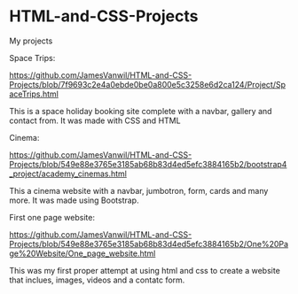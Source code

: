 # HTML-and-CSS-Projects

My projects

Space Trips:

https://github.com/JamesVanwil/HTML-and-CSS-Projects/blob/7f9693c2e4a0ebde0be0a800e5c3258e6d2ca124/Project/SpaceTrips.html 

This is a space holiday booking site complete with a navbar, gallery and contact from. It was made with CSS and HTML

Cinema:

https://github.com/JamesVanwil/HTML-and-CSS-Projects/blob/549e88e3765e3185ab68b83d4ed5efc3884165b2/bootstrap4_project/academy_cinemas.html

This a cinema website with a navbar, jumbotron, form, cards and many more. It was made using Bootstrap.

First one page website:

https://github.com/JamesVanwil/HTML-and-CSS-Projects/blob/549e88e3765e3185ab68b83d4ed5efc3884165b2/One%20Page%20Website/One_page_website.html

This was my first proper attempt at using html and css to create a website that inclues, images, videos and a contatc form.



